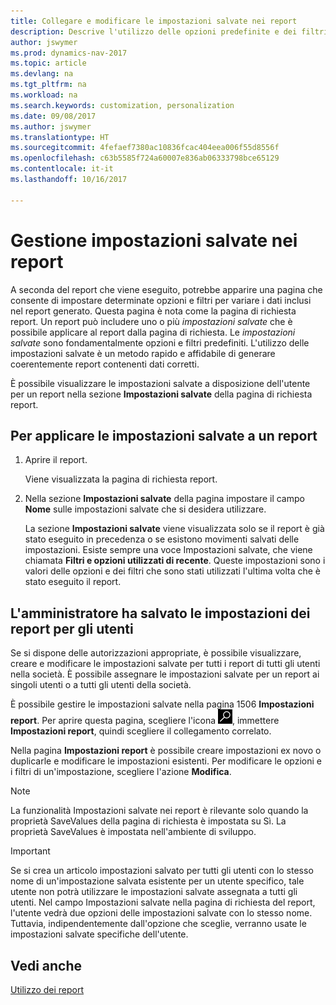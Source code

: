```yaml
---
title: Collegare e modificare le impostazioni salvate nei report
description: Descrive l'utilizzo delle opzioni predefinite e dei filtri per personalizzare un report e generare dati corretti.
author: jswymer
ms.prod: dynamics-nav-2017
ms.topic: article
ms.devlang: na
ms.tgt_pltfrm: na
ms.workload: na
ms.search.keywords: customization, personalization
ms.date: 09/08/2017
ms.author: jswymer
ms.translationtype: HT
ms.sourcegitcommit: 4fefaef7380ac10836fcac404eea006f55d8556f
ms.openlocfilehash: c63b5585f724a60007e836ab06333798bce65129
ms.contentlocale: it-it
ms.lasthandoff: 10/16/2017

---
```

# <a name="managing-saved-settings-on-reports"></a>Gestione impostazioni salvate nei report
A seconda del report che viene eseguito, potrebbe apparire una pagina che consente di impostare determinate opzioni e filtri per variare i dati inclusi nel report generato. Questa pagina è nota come la pagina di richiesta report. Un report può includere uno o più *impostazioni salvate* che è possibile applicare al report dalla pagina di richiesta. Le *impostazioni salvate* sono fondamentalmente opzioni e filtri predefiniti. L'utilizzo delle impostazioni salvate è un metodo rapido e affidabile di generare coerentemente report contenenti dati corretti.

È possibile visualizzare le impostazioni salvate a disposizione dell'utente per un report nella sezione **Impostazioni salvate** della pagina di richiesta report.  

## <a name="to-apply-saved-settings-to-a-report"></a>Per applicare le impostazioni salvate a un report
1. Aprire il report.

   Viene visualizzata la pagina di richiesta report.    
2. Nella sezione **Impostazioni salvate** della pagina impostare il campo **Nome** sulle impostazioni salvate che si desidera utilizzare.

   La sezione **Impostazioni salvate** viene visualizzata solo se il report è già stato eseguito in precedenza o se esistono movimenti salvati delle impostazioni. Esiste sempre una voce Impostazioni salvate, che viene chiamata **Filtri e opzioni utilizzati di recente**. Queste impostazioni sono i valori delle opzioni e dei filtri che sono stati utilizzati l'ultima volta che è stato eseguito il report.

## <a name="administer-saved-report-settings-for-users"></a>L'amministratore ha salvato le impostazioni dei report per gli utenti
Se si dispone delle autorizzazioni appropriate, è possibile visualizzare, creare e modificare le impostazioni salvate per tutti i report di tutti gli utenti nella società. È possibile assegnare le impostazioni salvate per un report ai singoli utenti o a tutti gli utenti della società.

È possibile gestire le impostazioni salvate nella pagina 1506 **Impostazioni report**. Per aprire questa pagina, scegliere l'icona ![Cerca pagina o report](media/ui-search/search_small.png "icona Cerca pagina o report"), immettere **Impostazioni report**, quindi scegliere il collegamento correlato.

Nella pagina **Impostazioni report** è possibile creare impostazioni ex novo o duplicarle e modificare le impostazioni esistenti. Per modificare le opzioni e i filtri di un'impostazione, scegliere l'azione **Modifica**.

> [!NOTE]
> La funzionalità Impostazioni salvate nei report è rilevante solo quando la proprietà SaveValues della pagina di richiesta è impostata su Sì. La proprietà SaveValues è impostata nell'ambiente di sviluppo.  

> [!Important]
> Se si crea un articolo impostazioni salvato per tutti gli utenti con lo stesso nome di un'impostazione salvata esistente per un utente specifico, tale utente non potrà utilizzare le impostazioni salvate assegnata a tutti gli utenti.  Nel campo Impostazioni salvate nella pagina di richiesta del report, l'utente vedrà due opzioni delle impostazioni salvate con lo stesso nome. Tuttavia, indipendentemente dall'opzione che sceglie, verranno usate le impostazioni salvate specifiche dell'utente.

## <a name="see-also"></a>Vedi anche
[Utilizzo dei report](ui-work-report.md)  


